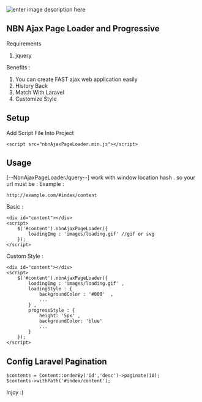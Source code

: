 ![enter image description here](https://github.com/justfornbn/NBN-Ajax-page-loading-JQuery/blob/master/NBNAJAXPAGELOADER.jpg?raw=true) 
## NBN Ajax Page Loader and Progressive
Requirements

 1. jquery

Benefits : 

 1. You can create FAST ajax web application easily
 2. History Back
 3. Match With Laravel
 4. Customize Style 

## Setup



Add Script File Into Project

    <script src="nbnAjaxPageLoader.min.js"></script>
	  
## Usage

[--NbnAjaxPageLoaderJquery--] work with window location hash .
so your url must be  : 
	Example : 
	

    http://example.com/#index/content


Basic  : 

	<div id="content"></div>
    <script>
	    $('#content').nbnAjaxPageLoader({
		    loadingImg : 'images/loading.gif' //gif or svg
		});
	</script>

Custom Style : 

	<div id="content"></div>
    <script>
	    $('#content').nbnAjaxPageLoader({
		    loadingImg : 'images/loading.gif' ,
		    loadingStyle : {
			    backgroundColor : '#000'  ,
			    ...
		    } ,
		    progressStyle : {
			    height: '5px' ,
			    backgroundColor: 'blue'
			    ...
		    }
		});
	</script>

## Config Laravel Pagination
	

    $contents = Content::orderBy('id','desc')->paginate(10);
	$contents->withPath('#index/content');

Injoy :) 
	
 

